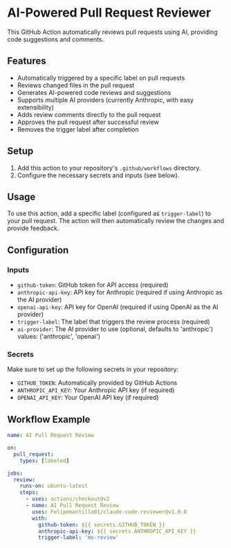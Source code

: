 # AI-Powered Pull Request Reviewer

This GitHub Action automatically reviews pull requests using AI, providing code suggestions and comments.

## Features

- Automatically triggered by a specific label on pull requests
- Reviews changed files in the pull request
- Generates AI-powered code reviews and suggestions
- Supports multiple AI providers (currently Anthropic, with easy extensibility)
- Adds review comments directly to the pull request
- Approves the pull request after successful review
- Removes the trigger label after completion

## Setup

1. Add this action to your repository's `.github/workflows` directory.
2. Configure the necessary secrets and inputs (see below).

## Usage

To use this action, add a specific label (configured as `trigger-label`) to your pull request. The action will then automatically review the changes and provide feedback.

## Configuration

### Inputs

- `github-token`: GitHub token for API access (required)
- `anthropic-api-key`: API key for Anthropic (required if using Anthropic as the AI provider)
- `openai-api-key`: API key for OpenAI (required if using OpenAI as the AI provider)
- `trigger-label`: The label that triggers the review process (required)
- `ai-provider`: The AI provider to use (optional, defaults to 'anthropic') values: ('anthropic', 'openai')

### Secrets

Make sure to set up the following secrets in your repository:

- `GITHUB_TOKEN`: Automatically provided by GitHub Actions
- `ANTHROPIC_API_KEY`: Your Anthropic API key (if required)
- `OPENAI_API_KEY`: Your OpenAI API key (if required)

## Workflow Example

```yaml
name: AI Pull Request Review

on:
  pull_request:
    types: [labeled]

jobs:
  review:
    runs-on: ubuntu-latest
    steps:
      - uses: actions/checkout@v2
      - name: AI Pull Request Review
        uses: Felipemantilla01/claude-code-reviewer@v1.0.0
        with:
          github-token: ${{ secrets.GITHUB_TOKEN }}
          anthropic-api-key: ${{ secrets.ANTHROPIC_API_KEY }}
          trigger-label: 'mo-review'
```